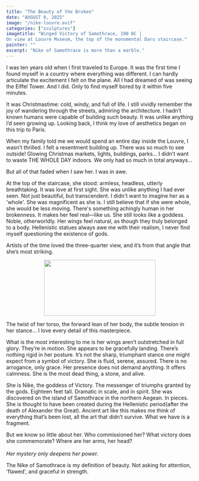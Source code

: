 ```yaml
---
title: "The Beauty of the Broken"
date: "AUGUST 8, 2025"
image: "/nike-louvre.avif"
categories: ["sculptures"]
imagetitle: "Winged Victory of Samothrace, 190 BC | 
On view at Louvre Museum, the top of the monumental Daru staircase."
painter: ""
excerpt: "Nike of Samothrace is more than a marble."
---
```


I was ten years old when I first traveled to Europe.
It was the first time I found myself in a country where everything was different. 
I can hardly articulate the excitement I felt on the plane. 
All I had dreamed of was seeing the Eiffel Tower. And I did. 
Only to find myself bored by it within five minutes.    

It was Christmastime: cold, windy, and full of life.
I still vividly remember the joy of wandering through the streets, 
admiring the architecture. 
I hadn’t known humans were capable of building such beauty. 
It was unlike anything I’d seen growing up. 
Looking back, I think my love of aesthetics began 
on this trip to Paris.   

When my family told me we would spend an entire day inside the Louvre,
I wasn’t thrilled. I felt a resentment building up.
There was so much to see outside! Glowing Christmas markets, lights, buildings, parks... 
I didn’t want to waste THE WHOLE DAY indoors. We only had so much in total anyways...

But all of that faded when I saw her. I was in awe.

At the top of the staircase, she stood: 
armless, headless, utterly breathtaking. 
It was love at first sight. 
She was unlike anything I had ever seen. Not just beautiful, 
but transcendent. I didn't want to imagine her as a 'whole'. She was 
magnificent as she is. I still believe 
that if she were whole, she would be less moving.
There's something achingly human in her brokenness. 
It makes her feel real—like us. She still looks like a goddess. Noble, otherworldly.
Her wings feel natural, as though they truly belonged to a body.
Hellenistic statues always awe me with their realism, I never find
myself questioning the existence of gods.

Artists of the time loved the three-quarter view, and it’s from that angle
that she’s most striking.

<div align="center">
  <img src="/nike-34-angle.avif" width="300" height="150">
</div>

The twist of her torso, the forward lean of her body,
the subtle tension in her stance... I love every detail of this masterpiece.

What is the most interesting to me is her wings aren’t outstretched in 
full glory. They’re in motion. She appears to be gracefully landing. 
There’s nothing rigid in her posture.
It’s not the sharp, triumphant stance one might expect 
from a symbol of victory. She is fluid, serene, assured. 
There is no arrogance, only grace. Her presence does not 
demand anything. It offers calmness. She is the most dead thing, a stone, and alive.

She is Nike, the goddess of Victory. 
The messenger of triumphs granted by the gods. 
Eighteen feet tall. Dramatic in scale, 
and in spirit. She was discovered on 
the island of Samothrace in the northern Aegean.
In pieces. She is thought to have been created 
during the Hellenistic period(after the death 
of Alexander the Great). Ancient art like this makes me think of everything
that’s been lost, all the art that didn’t survive.
What we have is a fragment. 

But we know so little about her. 
Who commissioned her? What victory does she 
commemorate? Where are her arms, her head?  
<br/>
*Her mystery only deepens her power.*

The Nike of Samothrace is my definition of beauty. 
Not asking for attention, 'flawed', and graceful in strength.

